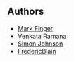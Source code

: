 Authors
--------------------------------------------------

- [Mark Finger](https://github.com/markfinger)
- [Venkata Ramana](https://github.com/arjunc77)
- [Simon Johnson](https://github.com/cybersimon)
- [FredericBlain](https://github.com/FredericBlain)
